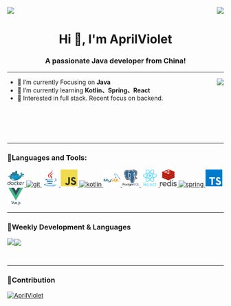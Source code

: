 <p>
  <a href="https://count.getloli.com/"><img src="https://count.getloli.com/get/@:AprilViolet?theme=moebooru"></a>
  <img src="https://weather-icon.journeyad.repl.co/@shenzhen?v=1" align="right">
</p>
<h1 align="center">Hi 👋, I'm AprilViolet</h1><h3 align="center">A passionate Java developer from China!</h3>

---

<img align="right" src="https://github-readme-stats.vercel.app/api?username=AprilViolet&theme=tokyonight&count_private=true&show_icons=true&show_owner=true" />

- 🌱 I’m currently Focusing on **Java**
- :orange_book: I’m currently learning **Kotlin、Spring、React**
- 🧐 Interested in full stack. Recent focus on backend.
<br/>
<br/>
<br/>
<br/>

---

### :hammer:Languages and Tools:

<p align="left"> <a href="https://www.docker.com/" target="_blank" rel="noreferrer"> <img src="https://raw.githubusercontent.com/devicons/devicon/master/icons/docker/docker-original-wordmark.svg" alt="docker" width="40" height="40"/> </a> <a href="https://git-scm.com/" target="_blank" rel="noreferrer"> <img src="https://www.vectorlogo.zone/logos/git-scm/git-scm-icon.svg" alt="git" width="40" height="40"/> </a> <a href="https://www.java.com" target="_blank" rel="noreferrer"> <img src="https://raw.githubusercontent.com/devicons/devicon/master/icons/java/java-original.svg" alt="java" width="40" height="40"/> </a> <a href="https://developer.mozilla.org/en-US/docs/Web/JavaScript" target="_blank" rel="noreferrer"> <img src="https://raw.githubusercontent.com/devicons/devicon/master/icons/javascript/javascript-original.svg" alt="javascript" width="40" height="40"/> </a> <a href="https://kotlinlang.org" target="_blank" rel="noreferrer"> <img src="https://www.vectorlogo.zone/logos/kotlinlang/kotlinlang-icon.svg" alt="kotlin" width="40" height="40"/> </a> <a href="https://www.mysql.com/" target="_blank" rel="noreferrer"> <img src="https://raw.githubusercontent.com/devicons/devicon/master/icons/mysql/mysql-original-wordmark.svg" alt="mysql" width="40" height="40"/> </a> <a href="https://www.postgresql.org" target="_blank" rel="noreferrer"> <img src="https://raw.githubusercontent.com/devicons/devicon/master/icons/postgresql/postgresql-original-wordmark.svg" alt="postgresql" width="40" height="40"/> </a> <a href="https://reactjs.org/" target="_blank" rel="noreferrer"> <img src="https://raw.githubusercontent.com/devicons/devicon/master/icons/react/react-original-wordmark.svg" alt="react" width="40" height="40"/> </a> <a href="https://redis.io" target="_blank" rel="noreferrer"> <img src="https://raw.githubusercontent.com/devicons/devicon/master/icons/redis/redis-original-wordmark.svg" alt="redis" width="40" height="40"/> </a> <a href="https://spring.io/" target="_blank" rel="noreferrer"> <img src="https://www.vectorlogo.zone/logos/springio/springio-icon.svg" alt="spring" width="40" height="40"/> </a> <a href="https://www.typescriptlang.org/" target="_blank" rel="noreferrer"> <img src="https://raw.githubusercontent.com/devicons/devicon/master/icons/typescript/typescript-original.svg" alt="typescript" width="40" height="40"/> </a> <a href="https://vuejs.org/" target="_blank" rel="noreferrer"> <img src="https://raw.githubusercontent.com/devicons/devicon/master/icons/vuejs/vuejs-original-wordmark.svg" alt="vuejs" width="40" height="40"/> </a> </p>

---

### :memo:Weekly Development & Languages

<p><img align="left" src="https://github-readme-stats.vercel.app/api/top-langs/?username=AprilViolet&theme=tokyonight&layout=compact" /></p>
<p><img align="center" src="https://github-readme-stats.vercel.app/api/wakatime?username=AprilViolet&layout=compact&theme=radical" /></p>
<br/>

---

### 🧐Contribution

[![AprilViolet](https://github-readme-activity-graph.cyclic.app/graph?username=AprilViolet&theme=react-dark&hide_border=true)](https://github.com/ashutosh00710/github-readme-activity-graph)
